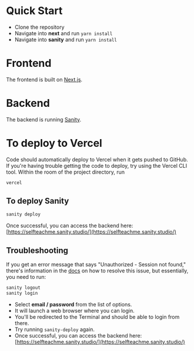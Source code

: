 # Quick Start

- Clone the repository
- Navigate into **next** and run `yarn install`
- Navigate into **sanity** and run `yarn install`

# Frontend

The frontend is built on [Next.js](http://nextjs.org).

# Backend

The backend is running [Sanity](https://www.sanity.io/).

# To deploy to Vercel

Code should automatically deploy to Vercel when it gets pushed to GitHub. If you're having trouble getting the code to deploy, try using the Vercel CLI tool. Within the room of the project directory, run

```bash
vercel
```

## To deploy Sanity

```bash
sanity deploy
```

Once successful, you can access the backend here: [https://selfteachme.sanity.studio/](https://selfteachme.sanity.studio/)

## Troubleshooting

If you get an error message that says "Unauthorized - Session not found," there's information in the [docs](https://www.sanity.io/help/cli-errors) on how to resolve this issue, but essentially, you need to run:

```bash
sanity logout
sanity login
```

- Select **email / password** from the list of options.
- It will launch a web browser where you can login.
- You'll be redirected to the Terminal and should be able to login from there.
- Try running `sanity-deploy` again.
- Once successful, you can access the backend here: [https://selfteachme.sanity.studio/](https://selfteachme.sanity.studio/)
